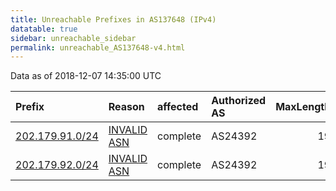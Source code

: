```yaml
---
title: Unreachable Prefixes in AS137648 (IPv4)
datatable: true
sidebar: unreachable_sidebar
permalink: unreachable_AS137648-v4.html
---
```


Data as of 2018-12-07 14:35:00 UTC


<div class="datatable-begin"></div>

| Prefix                                                   | Reason                                                                                                  | affected   | Authorized AS   |   MaxLength | Anchor                                       |   unreachable /24s |
|:---------------------------------------------------------|:--------------------------------------------------------------------------------------------------------|:-----------|:----------------|------------:|:---------------------------------------------|-------------------:|
| [202.179.91.0/24](https://stat.ripe.net/202.179.91.0/24) | [INVALID ASN](https://rpki-validator.ripe.net/announcement-preview?asn=AS137648&prefix=202.179.91.0/24) | complete   | AS24392         |          19 | [APNIC](unreachable_APNIC_RPKI_Root-v4.html) |                  1 |
| [202.179.92.0/24](https://stat.ripe.net/202.179.92.0/24) | [INVALID ASN](https://rpki-validator.ripe.net/announcement-preview?asn=AS137648&prefix=202.179.92.0/24) | complete   | AS24392         |          19 | [APNIC](unreachable_APNIC_RPKI_Root-v4.html) |                  1 |

<div class="datatable-end"></div>